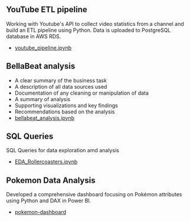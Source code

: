 ## YouTube ETL pipeline
Working with Youtube's API to collect video statistics from a channel and build an ETL pipeline using Python.
Data is uploaded to PostgreSQL database in AWS RDS.

- [youtube_pipeline.ipynb](https://github.com/RadoslawJDA/Portfolio/blob/main/YouTube-pipeline/youtube_pipeline.ipynb)


## BellaBeat analysis
- A clear summary of the business task
- A description of all data sources used
- Documentation of any cleaning or manipulation of data
- A summary of analysis
- Supporting visualizations and key findings
- Recommendations based on the analysis
- [bellabeat_analysis.ipynb](https://github.com/RadoslawJDA/Portfolio/blob/main/BellaBeat_analysis/bellabeat_analysis.ipynb)

## SQL Queries
SQL Queries for data exploration amd analysis
- [EDA_Rollercoasters.ipynb](https://github.com/RadoslawJDA/Portfolio/blob/main/Rollercoaster-EDA/EDA_Rollercoasters.ipynb)


## Pokemon Data Analysis
Developed a comprehensive dashboard focusing on Pokémon attributes using Python and DAX  in Power BI.
- [pokemon-dashboard](https://www.novypro.com/project/pokemon-dashboard-1)
